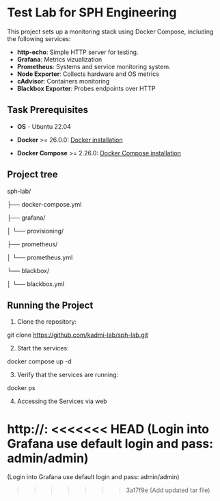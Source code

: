 # Test Lab for SPH Engineering

This project sets up a monitoring stack using Docker Compose, including the following services:
- **http-echo**: Simple HTTP server for testing.
- **Grafana**: Metrics vizualization
- **Prometheus**: Systems and service monitoring system.
- **Node Exporter**: Collects hardware and OS metrics
- **cAdvisor**: Containers monitoring
- **Blackbox Exporter**: Probes endpoints over HTTP

## Task Prerequisites

- **OS** - Ubuntu 22.04

- **Docker** >= 26.0.0: [Docker installation](https://docs.docker.com/engine/install/ubuntu/)
- **Docker Compose** >= 2.26.0: [Docker Compose installation](https://docs.docker.com/compose/install/linux/)

## Project tree

sph-lab/

├── docker-compose.yml

├── grafana/

│ └── provisioning/

├── prometheus/

│ └── prometheus.yml

└── blackbox/

│ └── blackbox.yml


## Running the Project

1. Clone the repository:

git clone https://github.com/kadmi-lab/sph-lab.git

2. Start the services:

docker compose up -d

3. Verify that the services are running:

docker ps

4. Accessing the Services via web

 http://<server-IP>:<defined-port>
<<<<<<< HEAD
 (Login into Grafana use default login and pass: admin/admin)
=======
 (Login into Grafana use default login and pass: admin/admin)
>>>>>>> 3a17f9e (Add updated tar file)
